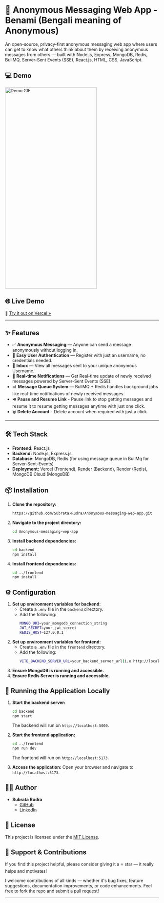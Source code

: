 # 💌 Anonymous Messaging Web App - Benami (Bengali meaning of Anonymous)

An open-source, privacy-first anonymous messaging web app where users can get to know what others think about them by receiving anonymous messages from others — built with Node.js, Express, MongoDB, Redis, BullMQ, Server-Sent Events (SSE), React.js, HTML, CSS, JavaScript.

## 💻 Demo

<img src="./Readme Media/Anonymous Messaging Web App Demo.gif" alt="Demo GIF" width="300" height="660">

## 🌐 Live Demo

🚀 [Try it out on Vercel »](https://benami.vercel.app)

---

## ✨ Features

- ✅ **Anonymous Messaging** — Anyone can send a message anonymously without logging in.
- 🔐 **Easy User Authentication** — Register with just an username, no credentials needed.
- 📨 **Inbox** — View all messages sent to your unique anonymous Username.
- 🌊 **Real-time Notifications** — Get Real-time update of newly received messages powered by Server-Sent Events (SSE).
- 📊 **Message Queue System** — BullMQ + Redis handles background jobs like real-time notifications of newly received messages.
- ⏯️ **Pause and Resume Link** - Pause link to stop getting messages and resume it to resume getting messages anytime with just one click.
- 🗑️ **Delete Account** - Delete account when required with just a click.

---


## 🛠️ Tech Stack

- **Frontend:** React.js
- **Backend:** Node.js, Express.js
- **Database:** MongoDB, Redis (for using message queue in BullMq for Server-Sent-Events)
- **Deployment:** Vercel (Frontend), Render (Backend), Render (Redis), MongoDB Cloud (MongoDB)


## 📦 Installation

1. **Clone the repository:**
   ```bash
   https://github.com/Subrata-Rudra/Anonymous-messaging-wep-app.git
   ```
2. **Navigate to the project directory:**
   ```bash
   cd Anonymous-messaging-wep-app
   ```
3. **Install backend dependencies:**
   ```bash
   cd backend
   npm install
   ```
4. **Install frontend dependencies:**
   ```bash
   cd ../frontend
   npm install
   ```

## ⚙️ Configuration

1. **Set up environment variables for backend:**
   - Create a `.env` file in the `backend` directory.
   - Add the following:
     ```bash
     MONGO_URI=your_mongodb_connection_string
     JWT_SECRET=your_jwt_secret
     REDIS_HOST=127.0.0.1
     ```
2. **Set up environment variables for frontend:**
   - Create a `.env` file in the `frontend` directory.
   - Add the following:
     ```bash
     VITE_BACKEND_SERVER_URL=your_backend_server_url(i.e http://localhost:5000)
     ```
3. **Ensure MongoDB is running and accessible.**
4. **Ensure Redis Server is running and accessible.**

## 🧪 Running the Application Locally

1. **Start the backend server:**

   ```bash
   cd backend
   npm start
   ```

   The backend will run on `http://localhost:5000`.

2. **Start the frontend application:**

   ```bash
   cd ../frontend
   npm run dev
   ```

   The frontend will run on `http://localhost:5173`.

3. **Access the application:**
   Open your browser and navigate to `http://localhost:5173`.

## 🧑‍💻 Author

- **Subrata Rudra**
  - [GitHub](https://github.com/Subrata-Rudra)
  - [LinkedIn](https://www.linkedin.com/in/subrata-rudra-b481741b7/)

## 📄 License

This project is licensed under the [MIT License](LICENSE).

## 🌟 Support & Contributions

If you find this project helpful, please consider giving it a ⭐️ star — it really helps and motivates!

I welcome contributions of all kinds — whether it's bug fixes, feature suggestions, documentation improvements, or code enhancements.
Feel free to fork the repo and submit a pull request!

---
